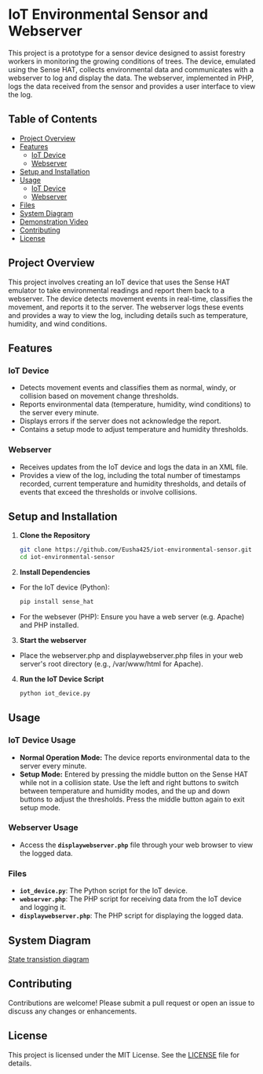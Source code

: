 # IoT Environmental Sensor and Webserver

This project is a prototype for a sensor device designed to assist forestry workers in monitoring the growing conditions of trees. The device, emulated using the Sense HAT, collects environmental data and communicates with a webserver to log and display the data. The webserver, implemented in PHP, logs the data received from the sensor and provides a user interface to view the log.

## Table of Contents

- [Project Overview](#project-overview)
- [Features](#features)
  - [IoT Device](#iot-device)
  - [Webserver](#webserver)
- [Setup and Installation](#setup-and-installation)
- [Usage](#usage)
  - [IoT Device](#iot-device-usage)
  - [Webserver](#webserver-usage)
- [Files](#files)
- [System Diagram](#system-diagram)
- [Demonstration Video](#demonstration-video)
- [Contributing](#contributing)
- [License](#license)

## Project Overview

This project involves creating an IoT device that uses the Sense HAT emulator to take environmental readings and report them back to a webserver. The device detects movement events in real-time, classifies the movement, and reports it to the server. The webserver logs these events and provides a way to view the log, including details such as temperature, humidity, and wind conditions.

## Features

### IoT Device

- Detects movement events and classifies them as normal, windy, or collision based on movement change thresholds.
- Reports environmental data (temperature, humidity, wind conditions) to the server every minute.
- Displays errors if the server does not acknowledge the report.
- Contains a setup mode to adjust temperature and humidity thresholds.

### Webserver

- Receives updates from the IoT device and logs the data in an XML file.
- Provides a view of the log, including the total number of timestamps recorded, current temperature and humidity thresholds, and details of events that exceed the thresholds or involve collisions.

## Setup and Installation

1. **Clone the Repository**
   ```bash
   git clone https://github.com/Eusha425/iot-environmental-sensor.git
   cd iot-environmental-sensor
2. **Install Dependencies**
- For the IoT device (Python):
  ```bash
  pip install sense_hat
- For the websever (PHP):
  Ensure you have a web server (e.g. Apache) and PHP installed.
3. **Start the webserver**
- Place the webserver.php and displaywebserver.php files in your web server's root directory (e.g., /var/www/html for Apache).
4. **Run the IoT Device Script**
   ```bash
   python iot_device.py

## Usage
### IoT Device Usage
- **Normal Operation Mode:** The device reports environmental data to the server every minute.
- **Setup Mode:** Entered by pressing the middle button on the Sense HAT while not in a collision state. Use the left and right buttons to switch between temperature and humidity modes, and the up and down buttons to adjust the thresholds. Press the middle button again to exit setup mode.

### Webserver Usage
- Access the **`displaywebserver.php`** file through your web browser to view the logged data.

### Files
- **`iot_device.py`**: The Python script for the IoT device.
- **`webserver.php`**: The PHP script for receiving data from the IoT device and logging it.
- **`displaywebserver.php`**: The PHP script for displaying the logged data.

## System Diagram
[State transistion diagram](./assets/State%20Diagram.pdf)

## Contributing
Contributions are welcome! Please submit a pull request or open an issue to discuss any changes or enhancements.

## License
This project is licensed under the MIT License. See the [LICENSE](./LICENSE) file for details.
